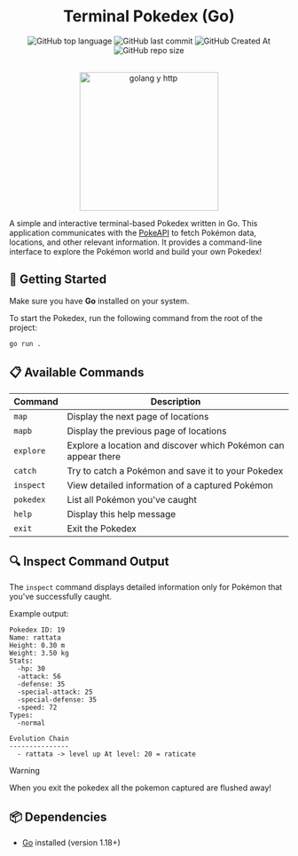 

<div align="center">

# Terminal Pokedex (Go)

![GitHub top language](https://img.shields.io/github/languages/top/alerone/pokedex-go?color=%2377CDFF)
![GitHub last commit](https://img.shields.io/github/last-commit/alerone/pokedex-go?color=%23bc0bbf)
![GitHub Created At](https://img.shields.io/github/created-at/alerone/pokedex-go?color=%230dba69)
![GitHub repo size](https://img.shields.io/github/repo-size/alerone/pokedex-go?color=%23390385)

<br>

<img src="https://github.com/user-attachments/assets/5e36e4a6-23c8-4c86-83a7-0fb01bd2b136" alt="golang y http" width="250" height="250"/>

</div>

A simple and interactive terminal-based Pokedex written in Go. This application communicates with the [PokeAPI](https://pokeapi.co) to fetch Pokémon data, locations, and other relevant information. It provides a command-line interface to explore the Pokémon world and build your own Pokedex!

## 🚀 Getting Started

Make sure you have **Go** installed on your system.

To start the Pokedex, run the following command from the root of the project:

```bash
go run .
```


## 📋 Available Commands

| Command   | Description |
|-----------|-------------|
| `map`     | Display the next page of locations |
| `mapb`    | Display the previous page of locations |
| `explore` | Explore a location and discover which Pokémon can appear there |
| `catch`   | Try to catch a Pokémon and save it to your Pokedex |
| `inspect` | View detailed information of a captured Pokémon |
| `pokedex` | List all Pokémon you've caught |
| `help`    | Display this help message |
| `exit`    | Exit the Pokedex |


## 🔍 Inspect Command Output

The `inspect` command displays detailed information only for Pokémon that you've successfully caught.

Example output:

```
Pokedex ID: 19
Name: rattata
Height: 0.30 m
Weight: 3.50 kg
Stats:
  -hp: 30
  -attack: 56
  -defense: 35
  -special-attack: 25
  -special-defense: 35
  -speed: 72
Types:
  -normal

Evolution Chain
---------------
  - rattata -> level up At level: 20 = raticate
```
> [!WARNING]
> When you exit the pokedex all the pokemon captured are flushed away!


## 📦 Dependencies

- [Go](https://golang.org/dl/)  installed (version 1.18+)




